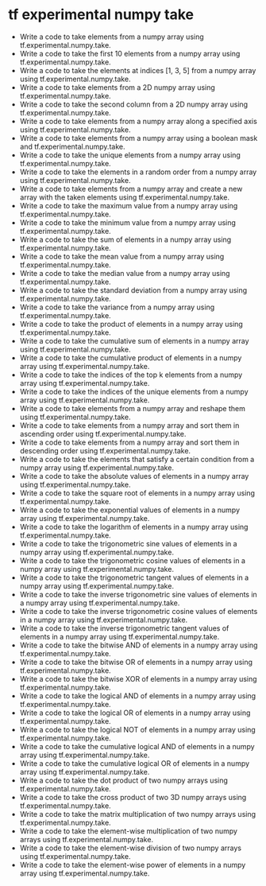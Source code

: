 # tf experimental numpy take

- Write a code to take elements from a numpy array using tf.experimental.numpy.take.
- Write a code to take the first 10 elements from a numpy array using tf.experimental.numpy.take.
- Write a code to take the elements at indices [1, 3, 5] from a numpy array using tf.experimental.numpy.take.
- Write a code to take elements from a 2D numpy array using tf.experimental.numpy.take.
- Write a code to take the second column from a 2D numpy array using tf.experimental.numpy.take.
- Write a code to take elements from a numpy array along a specified axis using tf.experimental.numpy.take.
- Write a code to take elements from a numpy array using a boolean mask and tf.experimental.numpy.take.
- Write a code to take the unique elements from a numpy array using tf.experimental.numpy.take.
- Write a code to take the elements in a random order from a numpy array using tf.experimental.numpy.take.
- Write a code to take elements from a numpy array and create a new array with the taken elements using tf.experimental.numpy.take.
- Write a code to take the maximum value from a numpy array using tf.experimental.numpy.take.
- Write a code to take the minimum value from a numpy array using tf.experimental.numpy.take.
- Write a code to take the sum of elements in a numpy array using tf.experimental.numpy.take.
- Write a code to take the mean value from a numpy array using tf.experimental.numpy.take.
- Write a code to take the median value from a numpy array using tf.experimental.numpy.take.
- Write a code to take the standard deviation from a numpy array using tf.experimental.numpy.take.
- Write a code to take the variance from a numpy array using tf.experimental.numpy.take.
- Write a code to take the product of elements in a numpy array using tf.experimental.numpy.take.
- Write a code to take the cumulative sum of elements in a numpy array using tf.experimental.numpy.take.
- Write a code to take the cumulative product of elements in a numpy array using tf.experimental.numpy.take.
- Write a code to take the indices of the top k elements from a numpy array using tf.experimental.numpy.take.
- Write a code to take the indices of the unique elements from a numpy array using tf.experimental.numpy.take.
- Write a code to take elements from a numpy array and reshape them using tf.experimental.numpy.take.
- Write a code to take elements from a numpy array and sort them in ascending order using tf.experimental.numpy.take.
- Write a code to take elements from a numpy array and sort them in descending order using tf.experimental.numpy.take.
- Write a code to take the elements that satisfy a certain condition from a numpy array using tf.experimental.numpy.take.
- Write a code to take the absolute values of elements in a numpy array using tf.experimental.numpy.take.
- Write a code to take the square root of elements in a numpy array using tf.experimental.numpy.take.
- Write a code to take the exponential values of elements in a numpy array using tf.experimental.numpy.take.
- Write a code to take the logarithm of elements in a numpy array using tf.experimental.numpy.take.
- Write a code to take the trigonometric sine values of elements in a numpy array using tf.experimental.numpy.take.
- Write a code to take the trigonometric cosine values of elements in a numpy array using tf.experimental.numpy.take.
- Write a code to take the trigonometric tangent values of elements in a numpy array using tf.experimental.numpy.take.
- Write a code to take the inverse trigonometric sine values of elements in a numpy array using tf.experimental.numpy.take.
- Write a code to take the inverse trigonometric cosine values of elements in a numpy array using tf.experimental.numpy.take.
- Write a code to take the inverse trigonometric tangent values of elements in a numpy array using tf.experimental.numpy.take.
- Write a code to take the bitwise AND of elements in a numpy array using tf.experimental.numpy.take.
- Write a code to take the bitwise OR of elements in a numpy array using tf.experimental.numpy.take.
- Write a code to take the bitwise XOR of elements in a numpy array using tf.experimental.numpy.take.
- Write a code to take the logical AND of elements in a numpy array using tf.experimental.numpy.take.
- Write a code to take the logical OR of elements in a numpy array using tf.experimental.numpy.take.
- Write a code to take the logical NOT of elements in a numpy array using tf.experimental.numpy.take.
- Write a code to take the cumulative logical AND of elements in a numpy array using tf.experimental.numpy.take.
- Write a code to take the cumulative logical OR of elements in a numpy array using tf.experimental.numpy.take.
- Write a code to take the dot product of two numpy arrays using tf.experimental.numpy.take.
- Write a code to take the cross product of two 3D numpy arrays using tf.experimental.numpy.take.
- Write a code to take the matrix multiplication of two numpy arrays using tf.experimental.numpy.take.
- Write a code to take the element-wise multiplication of two numpy arrays using tf.experimental.numpy.take.
- Write a code to take the element-wise division of two numpy arrays using tf.experimental.numpy.take.
- Write a code to take the element-wise power of elements in a numpy array using tf.experimental.numpy.take.